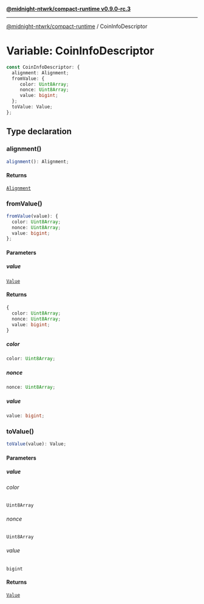 [**@midnight-ntwrk/compact-runtime v0.9.0-rc.3**](../README.md)

***

[@midnight-ntwrk/compact-runtime](../globals.md) / CoinInfoDescriptor

# Variable: CoinInfoDescriptor

```ts
const CoinInfoDescriptor: {
  alignment: Alignment;
  fromValue: {
     color: Uint8Array;
     nonce: Uint8Array;
     value: bigint;
  };
  toValue: Value;
};
```

## Type declaration

### alignment()

```ts
alignment(): Alignment;
```

#### Returns

[`Alignment`](../type-aliases/Alignment.md)

### fromValue()

```ts
fromValue(value): {
  color: Uint8Array;
  nonce: Uint8Array;
  value: bigint;
};
```

#### Parameters

##### value

[`Value`](../type-aliases/Value.md)

#### Returns

```ts
{
  color: Uint8Array;
  nonce: Uint8Array;
  value: bigint;
}
```

##### color

```ts
color: Uint8Array;
```

##### nonce

```ts
nonce: Uint8Array;
```

##### value

```ts
value: bigint;
```

### toValue()

```ts
toValue(value): Value;
```

#### Parameters

##### value

###### color

`Uint8Array`

###### nonce

`Uint8Array`

###### value

`bigint`

#### Returns

[`Value`](../type-aliases/Value.md)
